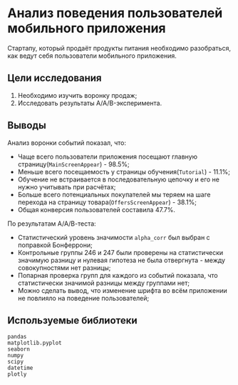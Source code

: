 # Анализ поведения пользователей мобильного приложения

Стартапу, который продаёт продукты питания необходимо разобраться, как ведут себя пользователи мобильного приложения. 

## Цели исследования

1. Необходимо изучить воронку продаж;
2. Исследовать результаты A/A/B-эксперимента.

## Выводы

Анализ воронки событий показал, что:

* Чаще всего пользователи приложения посещают главную страницу(`MainScreenAppear`) - 98.5%;
* Меньше всего посещаемость у страницы обучения(`Tutorial`) - 11.1%;
* Обучение не встраивается в последовательную цепочку и его не нужно учитывать при расчётах;
* Больше всего потенциальных покупателей мы теряем на шаге перехода на страницу товара(`OffersScreenAppear`) - 38.1%;
* Общая конверсия пользователей составила 47.7%.
   
По результатам А/А/В-теста:
* Статистический уровень значимости `alpha_corr` был выбран с поправкой Бонферрони;
* Контрольные группы 246 и 247 были проверены на статистически значимую разницу и нулевая гипотеза не была отвергнута - между совокупностями нет разницы;
* Попарная проверка групп для каждого из событий показала, что статистически значимой разницы между группами нет;
* Можно сделать вывод, что изменение шрифта во всём приложении не повлияло на поведение пользователей;

## Используемые библиотеки
    pandas
    matplotlib.pyplot
    seaborn
    numpy
    scipy
    datetime
    plotly
